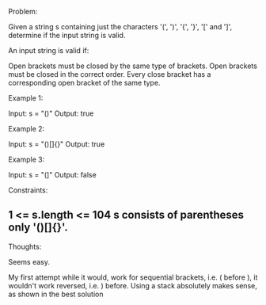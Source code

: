 

Problem:

Given a string s containing just the characters '(', ')', '{', '}', '[' and ']', determine if the input string is valid.

An input string is valid if:

Open brackets must be closed by the same type of brackets.
Open brackets must be closed in the correct order.
Every close bracket has a corresponding open bracket of the same type.
 

Example 1:

Input: s = "()"
Output: true


Example 2:

Input: s = "()[]{}"
Output: true


Example 3:

Input: s = "(]"
Output: false
 

Constraints:

1 <= s.length <= 104
s consists of parentheses only '()[]{}'.
------------------------------------------------------------------------------------------------------------------------

Thoughts:

Seems easy. 

My first attempt while it would, work for sequential brackets, i.e. ( before ), it wouldn't work reversed, i.e. ) before.
Using a stack absolutely makes sense, as shown in the best solution